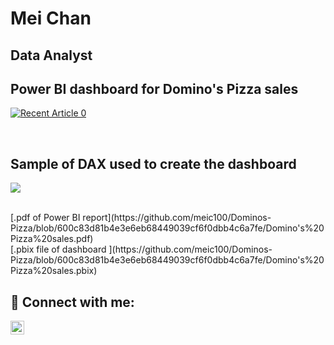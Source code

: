 <h1>Mei Chan</h1>
<h2>Data Analyst</h2>
<!-- <h2>👨‍💻 Projects:</h2> -->
  
<!-- Power BI dashboard -->
<h2> Power BI dashboard for Domino's Pizza sales </h2>
<p dir="auto"><a href="https://app.powerbi.com/view?r=eyJrIjoiMTcyNWIxMDgtMTQ2NC00ZjdjLTk0ZDYtZDhkNGNiN2Q3YmE5IiwidCI6IjgxZTVmNjI2LTVlZTQtNDdkYS1hNzhhLTdiMzI1OThhNzU5YSJ9" rel="nofollow"><img src="https://github.com/meic100/meic100/assets/169346776/3cc876b2-84b5-4b8b-bb63-98715b8959fd" alt="Recent Article 0" data-canonical-src="https://app.powerbi.com/view?r=eyJrIjoiMTcyNWIxMDgtMTQ2NC00ZjdjLTk0ZDYtZDhkNGNiN2Q3YmE5IiwidCI6IjgxZTVmNjI2LTVlZTQtNDdkYS1hNzhhLTdiMzI1OThhNzU5YSJ9" style="max-width: 100%;"></a>
</p>
<br>
<!-- DAX used in Power BI dashboard -->
<h2> Sample of DAX used to create the dashboard </h2>
<p dir="auto"><img src="https://github.com/meic100/meic100/assets/169346776/36263867-3555-4f0e-999f-58be34773247" style="max-width: 50%;">
</p>
<br>
<!-- .pdf file of Power BI dashboard stored in meic100/meic100 -->
[.pdf of Power BI report](https://github.com/meic100/Dominos-Pizza/blob/600c83d81b4e3e6eb68449039cf6f0dbb4c6a7fe/Domino's%20Pizza%20sales.pdf)
<br>
<!-- .pbix file of Power BI dashboard -->
[.pbix file of dashboard ](https://github.com/meic100/Dominos-Pizza/blob/600c83d81b4e3e6eb68449039cf6f0dbb4c6a7fe/Domino's%20Pizza%20sales.pbix)

<h2> 🤳 Connect with me:</h2>

[<img align="left" alt="JoshMadakor | LinkedIn" width="22px" src="https://cdn.jsdelivr.net/npm/simple-icons@v3/icons/linkedin.svg" />][linkedin]

[linkedin]: https://linkedin.com/in/mei-chan-aa22b071


<!--
### Hi there 👋
-->
<!--
**meic100/meic100** is a ✨ _special_ ✨ repository because its `README.md` (this file) appears on your GitHub profile.

Here are some ideas to get you started:

- 🔭 I’m currently working on ...
- 🌱 I’m currently learning ...
- 👯 I’m looking to collaborate on ...
- 🤔 I’m looking for help with ...
- 💬 Ask me about ...
- 📫 How to reach me: ...
- 😄 Pronouns: ...
- ⚡ Fun fact: ...
-->

